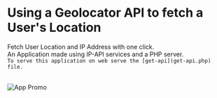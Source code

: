# Using a Geolocator API to fetch a User's Location

Fetch User Location and IP Address with one click.<br/>
An Application made using IP-API services and a PHP server.<br/>
```To serve this application on web serve the [get-api](get-api.php) file.```<br/><br/>


![App Promo](ip-api.gif)
